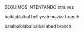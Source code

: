 SEGUIMOS INTENTANDO
otra vez

balblablalbal hell yeah maziar branch


balalbalblabalbalbal abed branch